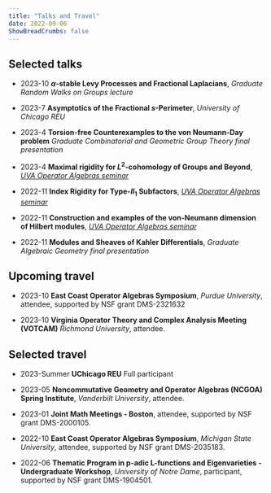 ```yaml
---
title: "Talks and Travel"
date: 2022-09-06
ShowBreadCrumbs: false
---
```


## Selected talks
- 2023-10
**$\alpha$-stable Levy Processes and Fractional Laplacians**,
*Graduate Random Walks on Groups lecture*

- 2023-7
**Asymptotics of the Fractional $s$-Perimeter**,
*University of Chicago REU*

- 2023-4
**Torsion-free Counterexamples to the von Neumann-Day problem**
*Graduate Combinatorial and Geometric Group Theory final presentation*

- 2023-4
**Maximal rigidity for $L^2$-cohomology of Groups and Beyond**,
*[UVA Operator Algebras seminar](https://math.virginia.edu/seminars/sotoa/)*


- 2022-11
**Index Rigidity for Type-$II_1$ Subfactors**,
*[UVA Operator Algebras seminar](https://math.virginia.edu/seminars/sotoa/)*


- 2022-11
**Construction and examples of the von-Neumann dimension of Hilbert modules**,
*[UVA Operator Algebras seminar](https://math.virginia.edu/seminars/sotoa/)*


- 2022-11
**Modules and Sheaves of Kahler Differentials**,
*Graduate Algebraic Geometry final presentation*


## Upcoming travel
- 2023-10
**East Coast Operator Algebras Symposium**,
*Purdue University*, attendee, supported by NSF grant DMS-2321632


- 2023-10 
**Virginia Operator Theory and Complex Analysis Meeting (VOTCAM)**
*Richmond University*, attendee.


## Selected travel
- 2023-Summer
**UChicago REU**
Full participant

- 2023-05
**Noncommutative Geometry and Operator Algebras (NCGOA) Spring Institute**,
*Vanderbilt University*, attendee.

- 2023-01
**Joint Math Meetings - Boston**,
attendee, supported by NSF grant DMS-2000105.

- 2022-10
**East Coast Operator Algebras Symposium**,
*Michigan State University*, attendee, supported by NSF grant DMS-2035183.

- 2022-06
**Thematic Program in p-adic L-functions and Eigenvarieties - Undergraduate Workshop**,
*University of Notre Dame*, participant, supported by NSF grant DMS-1904501.



